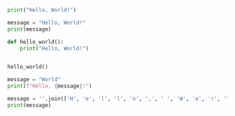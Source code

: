 ```python
print("Hello, World!")
```

```python
message = "Hello, World!"
print(message)
```

```python
def hello_world():
    print("Hello, World!")


hello_world()
```

```python
message = "World"
print(f"Hello, {message}!")
```

```python
message = ''.join(['H', 'e', 'l', 'l', 'o', ',', ' ', 'W', 'o', 'r', 'l', 'd', '!'])
print(message)
```